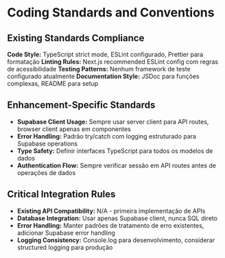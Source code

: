 # Coding Standards and Conventions

## Existing Standards Compliance
**Code Style:** TypeScript strict mode, ESLint configurado, Prettier para formatação
**Linting Rules:** Next.js recommended ESLint config com regras de acessibilidade
**Testing Patterns:** Nenhum framework de teste configurado atualmente
**Documentation Style:** JSDoc para funções complexas, README para setup

## Enhancement-Specific Standards
- **Supabase Client Usage:** Sempre usar server client para API routes, browser client apenas em componentes
- **Error Handling:** Padrão try/catch com logging estruturado para Supabase operations
- **Type Safety:** Definir interfaces TypeScript para todos os modelos de dados
- **Authentication Flow:** Sempre verificar sessão em API routes antes de operações de dados

## Critical Integration Rules
- **Existing API Compatibility:** N/A - primeira implementação de APIs
- **Database Integration:** Usar apenas Supabase client, nunca SQL direto
- **Error Handling:** Manter padrões de tratamento de erro existentes, adicionar Supabase error handling
- **Logging Consistency:** Console.log para desenvolvimento, considerar structured logging para produção
